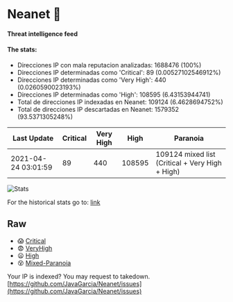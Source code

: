 # Neanet :hocho:
#### Threat intelligence feed
#### The stats:

- Direcciones IP con mala reputacion analizadas: 1688476 (100%)
- Direcciones IP determinadas como 'Critical':  89 (0.00527102546912%)
- Direcciones IP determinadas como 'Very High':  440 (0.0260590023193%)
- Direcciones IP determinadas como 'High':  108595 (6.43153944741)
- Total de direcciones IP indexadas en Neanet:  109124 (6.4628694752%)
- Total de direcciones IP descartadas en Neanet:  1579352 (93.5371305248%)

| Last Update | Critical | Very High | High | Paranoia |
| --- | --- | --- | --- | --- |
| 2021-04-24 03:01:59 | 89 | 440 | 108595 | 109124 mixed list (Critical + Very High + High)|

![Stats](https://docs.google.com/spreadsheets/d/e/2PACX-1vSnaNMIXVabIpDJjufMlzH7poXnshF3mgd8Is1g9ytUEzVsP5my4Trn8f-xkoLLQ38xpL3HtmUexLo6/pubchart?oid=501124687&format=image)

For the historical stats go to: [link](/stats.csv)
## Raw
- :scream: [Critical](https://raw.githubusercontent.com/JavaGarcia/Neanet/master/blacklists/neanet_critical.txt)
- :fearful: [VeryHigh](https://raw.githubusercontent.com/JavaGarcia/Neanet/master/blacklists/neanet_veryHigh.txtt)
- :frowning: [High](https://raw.githubusercontent.com/JavaGarcia/Neanet/master/blacklists/neanet_high.txt)
- :dizzy_face: [Mixed-Paranoia](https://raw.githubusercontent.com/JavaGarcia/Neanet/master/blacklists/neanet_all.txt)


Your IP is indexed? You may request to takedown. [https://github.com/JavaGarcia/Neanet/issues](https://github.com/JavaGarcia/Neanet/issues)




















































































































































































































































































































































































































































































































































































































































































































































































































































































































































































































































































































































































































































































































































































































































































































































































































































































































































































































































































































































































































































































































































































































































































































































































































































































































































































































































































































































































































































































































































































































































































































































































































































































































































































































































































































































































































































































































































































































































































































































































































































































































































































































































































































































































































































































































































































































































































































































































































































































































































































































































































































































































































































































































































































































































































































































































































































































































































































































































































































































































































































